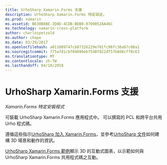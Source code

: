 ```yaml
---
title: UrhoSharp Xamarin.Forms 支援
description: UrhoSharp Xamarin.Forms 特定設定。
ms.prod: xamarin
ms.assetid: B630B8BE-3D8D-4CDB-BDB0-9709052AA46C
ms.technology: xamarin-cross-platform
author: charlespetzold
ms.author: chape
ms.date: 03/29/2017
ms.openlocfilehash: a011089747cb87326229e701fc98fc30a67c08a1
ms.sourcegitcommit: 775a7d1cbf04090eb75d0f822df57b8d8cff0c63
ms.translationtype: MT
ms.contentlocale: zh-TW
ms.lasthandoff: 04/18/2018
---
```

# <a name="urhosharp-xamarinforms-support"></a>UrhoSharp Xamarin.Forms 支援

_Xamarin.Forms 特定安裝程式_

可裝載 UrhoSharp Xamarin.Forms 應用程式中。 可以撰寫的 PCL 和跨平台共用 Urho 程式碼。

遵循這些指示[UrhoSharp 加入 Xamarin.Forms](~/xamarin-forms/user-interface/graphics/urhosharp.md)，並參考[UrhoSharp 文件](~/graphics-games/urhosharp/using.md)如何建構 3D 場景和動作的資訊。

[UrhoSharp Xamarin.Forms 範例](https://github.com/xamarin/urho-samples/tree/master/FormsSample)顯示 3D 的互動式圖表，以示範如何與 UrhoSharp Xamarin.Forms 共用程式碼之互動。


